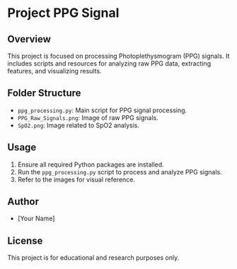 # Project PPG Signal

## Overview
This project is focused on processing Photoplethysmogram (PPG) signals. It includes scripts and resources for analyzing raw PPG data, extracting features, and visualizing results.

## Folder Structure
- `ppg_processing.py`: Main script for PPG signal processing.
- `PPG_Raw_Signals.png`: Image of raw PPG signals.
- `SpO2.png`: Image related to SpO2 analysis.

## Usage
1. Ensure all required Python packages are installed.
2. Run the `ppg_processing.py` script to process and analyze PPG signals.
3. Refer to the images for visual reference.

## Author
- [Your Name]

## License
This project is for educational and research purposes only.